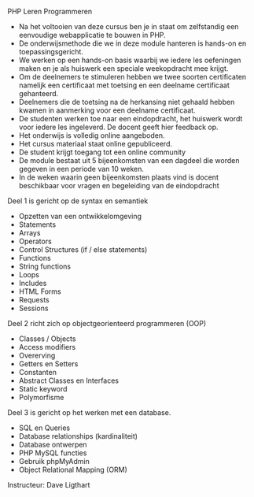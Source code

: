 PHP Leren Programmeren

- Na het voltooien van deze cursus ben je in staat om zelfstandig een eenvoudige webapplicatie te bouwen in PHP. 
- De onderwijsmethode die we in deze module hanteren is hands-on en toepassingsgericht. 
- We werken op een hands-on basis waarbij we iedere les oefeningen maken en je als huiswerk een speciale weekopdracht mee krijgt.
- Om de deelnemers te stimuleren hebben we twee soorten certificaten namelijk een certificaat met toetsing en een deelname certificaat gehanteerd.   
- Deelnemers die de toetsing na de herkansing niet gehaald hebben kwamen in aanmerking voor een deelname certificaat.       
- De studenten werken toe naar een eindopdracht, het huiswerk wordt voor iedere les ingeleverd. De docent geeft hier feedback op.
- Het onderwijs is volledig online aangeboden. 
- Het cursus materiaal staat online gepubliceerd.
- De student krijgt toegang tot een online community
- De module bestaat uit 5 bijeenkomsten van een dagdeel die worden gegeven in een periode van 10 weken. 
- In de weken waarin geen bijeenkomsten plaats vind is docent beschikbaar voor vragen en begeleiding van de eindopdracht 

Deel 1 is gericht op de syntax en semantiek

- Opzetten van een ontwikkelomgeving
- Statements 
- Arrays
- Operators
- Control Structures (if / else statements)
- Functions
- String functions
- Loops
- Includes
- HTML Forms
- Requests
- Sessions

Deel 2 richt zich op objectgeorienteerd programmeren (OOP)

- Classes / Objects
- Access modifiers
- Overerving 
- Getters en Setters
- Constanten
- Abstract Classes en Interfaces
- Static keyword
- Polymorfisme

Deel 3 is gericht op het werken met een database.

- SQL en Queries 
- Database relationships (kardinaliteit)
- Database ontwerpen
- PHP MySQL functies
- Gebruik phpMyAdmin
- Object Relational Mapping (ORM)

Instructeur: Dave Ligthart
